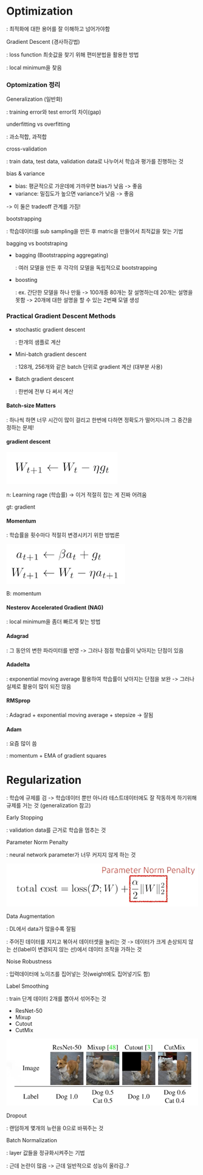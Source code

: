 # Optimization

: 최적화에 대한 용어를 잘 이해하고 넘어가야함



Gradient Descent (경사하강법)

: loss function 최솟값을 찾기 위해 편미분법을 활용한 방법

: local minimum을 찾음



### Optomization 정리

Generalization (일반화)

: training error와 test error의 차이(gap)



underfitting vs overfitting

: 과소적합, 과적합



cross-validation

: train data, test data, validation data로 나누어서 학습과 평가를 진행하는 것



bias & variance

- bias: 평균적으로 가운데에 가까우면 bias가 낮음 -> 좋음
- variance: 밀집도가 높으면 variance가 낮음 -> 좋음

-> 이 둘은 tradeoff 관계를 가짐!



bootstrapping

: 학습데이터를 sub sampling을 만든 후 matric을 만들어서 최적값을 찾는 기법



bagging vs bootstraping

- bagging (Bootstrapping aggregating)

  : 여러 모델을 만든 후 각각의 모델을 독립적으로 bootstrapping

- boosting

  : ex. 간단한 모델을 하나 만듦 -> 100개중 80개는 잘 설명하는데 20개는 설명을 못함 -> 20개에 대한 설명을 할 수 있는 2번째 모델 생성



### Practical Gradient Descent Methods

- stochastic gradient descent

  : 한개의 샘플로 계산

- Mini-batch gradient descent

  : 128개, 256개와 같은 batch 단위로 gradient 계산 (대부분 사용)

- Batch gradient descent

  : 한번에 전부 다 써서 계산



#### Batch-size Matters

: 하나씩 하면 너무 시간이 많이 걸리고 한번에 다하면 정확도가 떨어지니까 그 중간을 정하는 문제!



#### gradient descent

![image-20220802145210309](4_optimization.assets/image-20220802145210309.png)

n: Learning rage (학습률) -> 이거 적절히 잡는 게 진짜 어려움

gt: gradient 



#### Momentum

: 학습률을 횟수마다 적절히 변경시키기 위한 방법론

![image-20220802145411237](4_optimization.assets/image-20220802145411237.png)

B: momentum



#### Nesterov Accelerated Gradient (NAG)

: local minimum을 좀더 빠르게 찾는 방법



#### Adagrad

: 그 동안의 변한 파라미터를 반영 -> 그러나 점점 학습률이 낮아지는 단점이 있음



#### Adadelta

: exponential moving average 활용하여 학습률이 낮아지는 단점을 보완 -> 그러나 실제로 활용이 많이 되진 않음



#### RMSprop

: Adagrad + exponential moving average + stepsize -> 잘됨



#### Adam

: 요즘 많이 씀

: momentum + EMA of gradient squares



# Regularization

: 학습에 규제를 검 -> 학습데이터 뿐만 아니라 테스트데이터에도 잘 작동하게 하기위해 규제를 거는 것 (generalization 참고)



Early Stopping

: validation data를 근거로 학습을 멈추는 것



Parameter Norm Penalty

: neural network parameter가 너무 커지지 않게 하는 것

![image-20220802163555164](4_optimization.assets/image-20220802163555164.png)



Data Augmentation

: DL에서 data가 많을수록 잘됨

: 주어진 데이터를 지지고 볶아서 데이터셋을 늘리는 것 -> 데이터가 크게 손상되지 않는 선(label이 변경되지 않는 선)에서 데이터 조작을 가하는 것



Noise Robustness

: 입력데이터에 노이즈를 집어넣는 것(weight에도 집어넣기도 함)



Label Smoothing

: train 단계 데이터 2개를 뽑아서 섞어주는 것

- ResNet-50
- Mixup
- Cutout
- CutMix

![image-20220802164257081](4_optimization.assets/image-20220802164257081.png)



Dropout

: 랜덤하게 몇개의 뉴런을 0으로 바꿔주는 것



Batch Normalization

: layer 값들을 정규화시켜주는 기법

: 근데 논란이 많음 -> 근데 일반적으로 성능이 올라감..?



